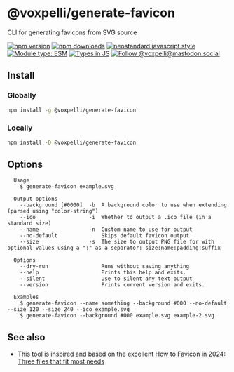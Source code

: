 # @voxpelli/generate-favicon

CLI for generating favicons from SVG source

[![npm version](https://img.shields.io/npm/v/@voxpelli/generate-favicon.svg?style=flat)](https://www.npmjs.com/package/@voxpelli/generate-favicon)
[![npm downloads](https://img.shields.io/npm/dm/@voxpelli/generate-favicon.svg?style=flat)](https://www.npmjs.com/package/@voxpelli/generate-favicon)
[![neostandard javascript style](https://img.shields.io/badge/code_style-neostandard-7fffff?style=flat&labelColor=ff80ff)](https://github.com/neostandard/neostandard)
[![Module type: ESM](https://img.shields.io/badge/module%20type-esm-brightgreen)](https://github.com/voxpelli/badges-cjs-esm)
[![Types in JS](https://img.shields.io/badge/types_in_js-yes-brightgreen)](https://github.com/voxpelli/types-in-js)
[![Follow @voxpelli@mastodon.social](https://img.shields.io/mastodon/follow/109247025527949675?domain=https%3A%2F%2Fmastodon.social&style=social)](https://mastodon.social/@voxpelli)

## Install

### Globally

```sh
npm install -g @voxpelli/generate-favicon
```

### Locally

```sh
npm install -D @voxpelli/generate-favicon
```

## Options

```
  Usage
    $ generate-favicon example.svg

  Output options
    --background [#0000]  -b  A background color to use when extending (parsed using "color-string")
    --ico                 -i  Whether to output a .ico file (in a standard size)
    --name                -n  Custom name to use for output
    --no-default              Skips default favicon output
    --size                -s  The size to output PNG file for with optional values using a ":" as a separator: size:name:padding:suffix

  Options
    --dry-run                 Runs without saving anything
    --help                    Prints this help and exits.
    --silent                  Use to silent any text output
    --version                 Prints current version and exits.

  Examples
    $ generate-favicon --name something --background #000 --no-default --size 120 --size 240 --ico example.svg
    $ generate-favicon --background #000 example.svg example-2.svg
```

## See also

- This tool is inspired and based on the excellent [How to Favicon in 2024: Three files that fit most needs](https://evilmartians.com/chronicles/how-to-favicon-in-2021-six-files-that-fit-most-needs)
